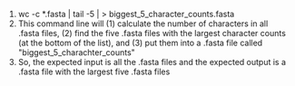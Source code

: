 1. wc -c *.fasta | tail -5 | > biggest_5_character_counts.fasta
2. This command line will (1) calculate the number of characters in all .fasta files, (2) find the five .fasta files with the largest character counts (at the bottom of the list), and (3) put them into a .fasta file called "biggest_5_charachter_counts"
3. So, the expected input is all the .fasta files and the expected output is a .fasta file with the largest five .fasta files
